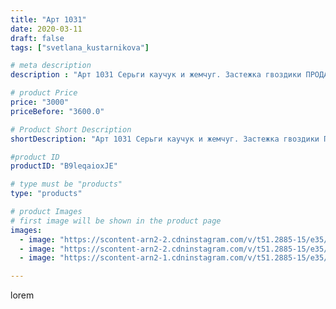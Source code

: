 ```yaml
---
title: "Арт 1031"
date: 2020-03-11
draft: false
tags: ["svetlana_kustarnikova"]

# meta description
description : "Арт 1031 Серьги каучук и жемчуг. Застежка гвоздики ПРОДАНО"

# product Price
price: "3000"
priceBefore: "3600.0"

# Product Short Description
shortDescription: "Арт 1031 Серьги каучук и жемчуг. Застежка гвоздики ПРОДАНО"

#product ID
productID: "B9leqaioxJE"

# type must be "products"
type: "products"

# product Images
# first image will be shown in the product page
images:
  - image: "https://scontent-arn2-2.cdninstagram.com/v/t51.2885-15/e35/89695169_252873415711068_4509611844646656783_n.jpg?se=7&tp=1&_nc_ht=scontent-arn2-2.cdninstagram.com&_nc_cat=100&_nc_ohc=TfyeY84z324AX_aIxiq&oh=fb1185811fee7bf4620ab5149c0f3019&oe=6069EE17&ig_cache_key=MjI2MjM0OTIzODcxNzQwMzI5Mg%3D%3D.2"
  - image: "https://scontent-arn2-2.cdninstagram.com/v/t51.2885-15/e35/89862657_193575718590476_6527482475639610025_n.jpg?se=7&tp=1&_nc_ht=scontent-arn2-2.cdninstagram.com&_nc_cat=108&_nc_ohc=YYh1xytsWJkAX9ucpez&oh=1965f8f17db3a91e92b7b5a720697a31&oe=606CED15&ig_cache_key=MjI2MjM0OTIzODc0MjczMjUyMg%3D%3D.2"
  - image: "https://scontent-arn2-1.cdninstagram.com/v/t51.2885-15/e35/87428482_645138646221254_4887607795929177610_n.jpg?se=7&tp=1&_nc_ht=scontent-arn2-1.cdninstagram.com&_nc_cat=102&_nc_ohc=oAUEvRc0oK0AX9m_EE5&oh=8c9a4fd7a89943b6353a770923f8beb7&oe=606A7496&ig_cache_key=MjI2MjM0OTIzODcyNTk4OTUwMg%3D%3D.2"

---
```

lorem
